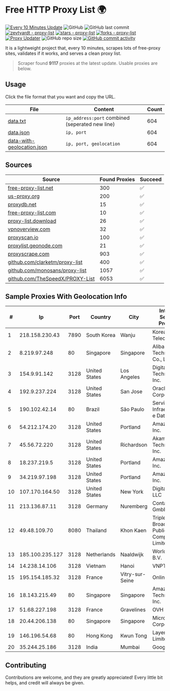 
# Free HTTP Proxy List 🌍

[![Every 10 Minutes Update](https://github.com/mertguvencli/http-proxy-list/actions/workflows/main.yml/badge.svg?branch=main)](https://github.com/mertguvencli/http-proxy-list/actions/workflows/main.yml)
![GitHub](https://img.shields.io/github/license/mertguvencli/http-proxy-list)
![GitHub last commit](https://img.shields.io/github/last-commit/mertguvencli/http-proxy-list)
[![zevtyardt - proxy-list](https://img.shields.io/static/v1?label=zevtyardt&message=proxy-list&color=blue&logo=github)](https://github.com/zevtyardt/proxy-list "Go to GitHub repo")
[![stars - proxy-list](https://img.shields.io/github/stars/zevtyardt/proxy-list?style=social)](https://github.com/zevtyardt/proxy-list)
[![forks - proxy-list](https://img.shields.io/github/forks/zevtyardt/proxy-list?style=social)](https://github.com/zevtyardt/proxy-list)
[![Proxy Updater](https://github.com/zevtyardt/proxy-list/workflows/Proxy%20Updater/badge.svg)](https://github.com/zevtyardt/proxy-list/actions?query=workflow:"Proxy+Updater")
![GitHub repo size](https://img.shields.io/github/repo-size/zevtyardt/proxy-list)
[![GitHub commit activity](https://img.shields.io/github/commit-activity/m/zevtyardt/proxy-list?logo=commits)](https://github.com/zevtyardt/proxy-list/commits/main)

It is a lightweight project that, every 10 minutes, scrapes lots of free-proxy sites, validates if it works, and serves a clean proxy list.

> Scraper found **9117** proxies at the latest update. Usable proxies are below.

## Usage

Click the file format that you want and copy the URL.

|File|Content|Count|
|----|-------|-----|
|[data.txt](https://raw.githubusercontent.com/mertguvencli/http-proxy-list/main/proxy-list/data.txt)|`ip_address:port` combined (seperated new line)|604|
|[data.json](https://raw.githubusercontent.com/mertguvencli/http-proxy-list/main/proxy-list/data.json)|`ip, port`|604|
|[data-with-geolocation.json](https://raw.githubusercontent.com/mertguvencli/http-proxy-list/main/proxy-list/data-with-geolocation.json)|`ip, port, geolocation`|604|

## Sources

|Source|Found Proxies|Succeed|
|------|-------------|-------|
|[free-proxy-list.net](https://free-proxy-list.net)|300|✅|
|[us-proxy.org](https://www.us-proxy.org)|200|✅|
|[proxydb.net](http://proxydb.net)|15|✅|
|[free-proxy-list.com](https://free-proxy-list.com/?page=&port=&type%5B%5D=http&type%5B%5D=https&up_time=0&search=Search)|10|✅|
|[proxy-list.download](https://www.proxy-list.download/HTTP)|26|✅|
|[vpnoverview.com](https://vpnoverview.com/privacy/anonymous-browsing/free-proxy-servers)|32|✅|
|[proxyscan.io](https://www.proxyscan.io)|100|✅|
|[proxylist.geonode.com](https://proxylist.geonode.com/api/proxy-list?limit=300&page=1&sort_by=lastChecked&sort_type=desc&protocols=http,https)|21|✅|
|[proxyscrape.com](https://api.proxyscrape.com/v2/?request=displayproxies&protocol=http&timeout=10000&country=all&ssl=all&anonymity=all)|903|✅|
|[github.com/clarketm/proxy-list](https://raw.githubusercontent.com/clarketm/proxy-list/master/proxy-list-raw.txt)|400|✅|
|[github.com/monosans/proxy-list](https://raw.githubusercontent.com/monosans/proxy-list/main/proxies/http.txt)|1057|✅|
|[github.com/TheSpeedX/PROXY-List](https://raw.githubusercontent.com/TheSpeedX/PROXY-List/master/http.txt)|6053|✅|


## Sample Proxies With Geolocation Info

|#|Ip|Port|Country|City|Internet Service Provider|
|-|--|----|-------|----|-------------------------|
|1|218.158.230.43|7890|South Korea|Wanju|Korea Telecom|
|2|8.219.97.248|80|Singapore|Singapore|Alibaba (US) Technology Co., Ltd.|
|3|154.9.91.142|3128|United States|Los Angeles|Digitalsystem Technology Inc.|
|4|192.9.237.224|3128|United States|San Jose|Oracle Corporation|
|5|190.102.42.14|80|Brazil|São Paulo|Servicos de Infraestrutura e Datacenter|
|6|54.212.174.20|3128|United States|Portland|Amazon.com, Inc.|
|7|45.56.72.220|3128|United States|Richardson|Akamai Technologies, Inc.|
|8|18.237.219.5|3128|United States|Portland|Amazon.com, Inc.|
|9|34.219.97.198|3128|United States|Portland|Amazon.com, Inc.|
|10|107.170.164.50|3128|United States|New York|DigitalOcean, LLC|
|11|213.136.87.11|3128|Germany|Nuremberg|Contabo GmbH|
|12|49.48.109.70|8080|Thailand|Khon Kaen|Triple T Broadband Public Company Limited|
|13|185.100.235.127|3128|Netherlands|Naaldwijk|WorldStream B.V.|
|14|14.238.14.106|3128|Vietnam|Hanoi|VNPT|
|15|195.154.185.32|3128|France|Vitry-sur-Seine|Online S.A.S.|
|16|18.143.215.49|80|Singapore|Singapore|Amazon Technologies Inc.|
|17|51.68.227.198|3128|France|Gravelines|OVH SAS|
|18|20.44.206.138|80|Singapore|Singapore|Microsoft Corporation|
|19|146.196.54.68|80|Hong Kong|Kwun Tong|Layerstack Limited|
|20|35.244.25.186|3128|India|Mumbai|Google LLC|



## Contributing

Contributions are welcome, and they are greatly appreciated! Every
little bit helps, and credit will always be given.

